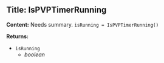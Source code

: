 ## Title: IsPVPTimerRunning

**Content:**
Needs summary.
`isRunning = IsPVPTimerRunning()`

**Returns:**
- `isRunning`
  - *boolean*